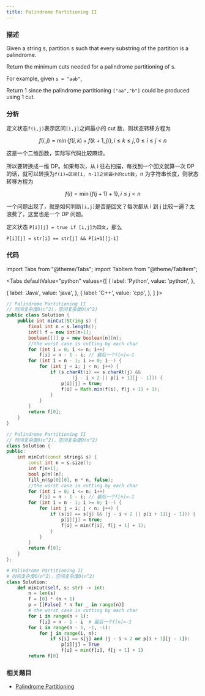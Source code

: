```yaml
---
title: Palindrome Partitioning II
---
```


### 描述

Given a string s, partition s such that every substring of the partition is a palindrome.

Return the minimum cuts needed for a palindrome partitioning of s.

For example, given `s = "aab"`,

Return 1 since the palindrome partitioning `["aa","b"]` could be produced using 1 cut.

### 分析

定义状态`f(i,j)`表示区间`[i,j]`之间最小的 cut 数，则状态转移方程为

$$
f(i,j)=\min\left\{f(i,k)+f(k+1,j)\right\}, i \leq k \leq j, 0 \leq i \leq j<n
$$

这是一个二维函数，实际写代码比较麻烦。

所以要转换成一维 DP。如果每次，从 i 往右扫描，每找到一个回文就算一次 DP 的话，就可以转换为`f(i)=区间[i, n-1]之间最小的cut数`，n 为字符串长度，则状态转移方程为

$$
f(i)=\min\left\{f(j+1)+1\right\}, i \leq j<n
$$

一个问题出现了，就是如何判断`[i,j]`是否是回文？每次都从 i 到 j 比较一遍？太浪费了，这里也是一个 DP 问题。

定义状态 `P[i][j] = true if [i,j]为回文`，那么

```
P[i][j] = str[i] == str[j] && P[i+1][j-1]
```

### 代码

import Tabs from "@theme/Tabs";
import TabItem from "@theme/TabItem";

<Tabs
defaultValue="python"
values={[
{ label: 'Python', value: 'python', },

{ label: 'Java', value: 'java', },
{ label: 'C++', value: 'cpp', },
]
}>
<TabItem value="java">

```java
// Palindrome Partitioning II
// 时间复杂度O(n^2)，空间复杂度O(n^2)
public class Solution {
    public int minCut(String s) {
        final int n = s.length();
        int[] f = new int[n+1];
        boolean[][] p = new boolean[n][n];
        //the worst case is cutting by each char
        for (int i = 0; i <= n; i++)
            f[i] = n - 1 - i; // 最后一个f[n]=-1
        for (int i = n - 1; i >= 0; i--) {
            for (int j = i; j < n; j++) {
                if (s.charAt(i) == s.charAt(j) &&
                        (j - i < 2 || p[i + 1][j - 1])) {
                    p[i][j] = true;
                    f[i] = Math.min(f[i], f[j + 1] + 1);
                }
            }
        }
        return f[0];
    }
}
```

</TabItem>
<TabItem value="cpp">

```cpp
// Palindrome Partitioning II
// 时间复杂度O(n^2)，空间复杂度O(n^2)
class Solution {
public:
    int minCut(const string& s) {
        const int n = s.size();
        int f[n+1];
        bool p[n][n];
        fill_n(&p[0][0], n * n, false);
        //the worst case is cutting by each char
        for (int i = 0; i <= n; i++)
            f[i] = n - 1 - i; // 最后一个f[n]=-1
        for (int i = n - 1; i >= 0; i--) {
            for (int j = i; j < n; j++) {
                if (s[i] == s[j] && (j - i < 2 || p[i + 1][j - 1])) {
                    p[i][j] = true;
                    f[i] = min(f[i], f[j + 1] + 1);
                }
            }
        }
        return f[0];
    }
};
```

</TabItem>

<TabItem value="python">

```python
# Palindrome Partitioning II
# 时间复杂度O(n^2)，空间复杂度O(n^2)
class Solution:
    def minCut(self, s: str) -> int:
        n = len(s)
        f = [0] * (n + 1)
        p = [[False] * n for _ in range(n)]
        # the worst case is cutting by each char
        for i in range(n + 1):
            f[i] = n - 1 - i  # 最后一个f[n]=-1
        for i in range(n - 1, -1, -1):
            for j in range(i, n):
                if s[i] == s[j] and (j - i < 2 or p[i + 1][j - 1]):
                    p[i][j] = True
                    f[i] = min(f[i], f[j + 1] + 1)
        return f[0]
```

</TabItem>
</Tabs>

### 相关题目

- [Palindrome Partitioning](../dfs/palindrome-partitioning.md)

